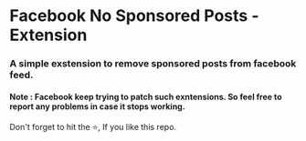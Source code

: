 # Facebook No Sponsored Posts - Extension

### A simple exstension to remove sponsored posts from facebook feed.

#### Note : Facebook keep trying to patch such exntensions. So feel free to report any problems in case it stops working.

Don't forget to hit the :star:, If you like this repo.
